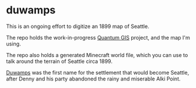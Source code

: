 duwamps
=======

This is an ongoing effort to digitize an 1899 map of Seattle.

The repo holds the work-in-progress [Quantum GIS](http://www.qgis.org/) project, and the map I'm using.

The repo also holds a generated Minecraft world file, which you can use to talk around the terrain of Seattle circa 1899.

[Duwamps](http://www.historylink.org/index.cfm?DisplayPage=output.cfm&File_Id=303) was the first name for the settlement that would become Seattle, after Denny and his party abandoned the rainy and miserable Alki Point.
